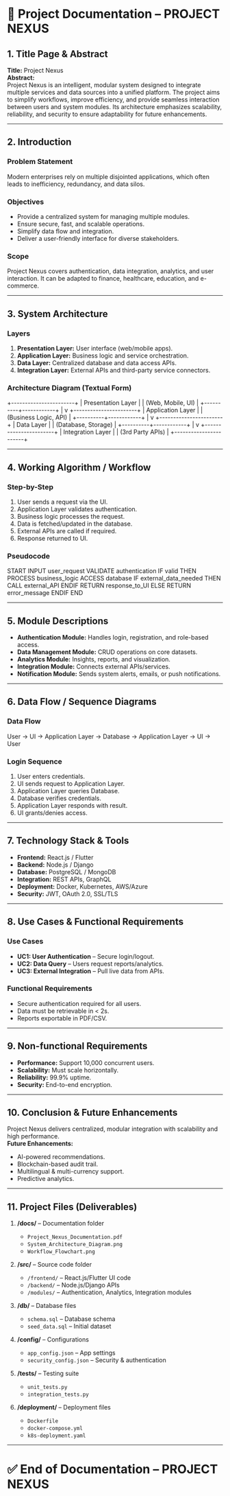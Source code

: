 # 📘 Project Documentation – PROJECT NEXUS

## 1. Title Page & Abstract
**Title:** Project Nexus  
**Abstract:**  
Project Nexus is an intelligent, modular system designed to integrate multiple services and data sources into a unified platform. The project aims to simplify workflows, improve efficiency, and provide seamless interaction between users and system modules. Its architecture emphasizes scalability, reliability, and security to ensure adaptability for future enhancements.

---

## 2. Introduction
### Problem Statement
Modern enterprises rely on multiple disjointed applications, which often leads to inefficiency, redundancy, and data silos.

### Objectives
- Provide a centralized system for managing multiple modules.
- Ensure secure, fast, and scalable operations.
- Simplify data flow and integration.
- Deliver a user-friendly interface for diverse stakeholders.

### Scope
Project Nexus covers authentication, data integration, analytics, and user interaction. It can be adapted to finance, healthcare, education, and e-commerce.

---

## 3. System Architecture
### Layers
1. **Presentation Layer:** User interface (web/mobile apps).
2. **Application Layer:** Business logic and service orchestration.
3. **Data Layer:** Centralized database and data access APIs.
4. **Integration Layer:** External APIs and third-party service connectors.

### Architecture Diagram (Textual Form)
+-----------------------+
|   Presentation Layer  |
|  (Web, Mobile, UI)   |
+----------+------------+
           |
           v
+-----------------------+
|   Application Layer   |
| (Business Logic, API) |
+----------+------------+
           |
           v
+-----------------------+
|     Data Layer        |
| (Database, Storage)   |
+----------+------------+
           |
           v
+-----------------------+
| Integration Layer     |
| (3rd Party APIs)      |
+-----------------------+

---

## 4. Working Algorithm / Workflow
### Step-by-Step
1. User sends a request via the UI.
2. Application Layer validates authentication.
3. Business logic processes the request.
4. Data is fetched/updated in the database.
5. External APIs are called if required.
6. Response returned to UI.

### Pseudocode
START
  INPUT user_request
  VALIDATE authentication
  IF valid THEN
      PROCESS business_logic
      ACCESS database
      IF external_data_needed THEN
          CALL external_API
      ENDIF
      RETURN response_to_UI
  ELSE
      RETURN error_message
  ENDIF
END

---

## 5. Module Descriptions
- **Authentication Module:** Handles login, registration, and role-based access.
- **Data Management Module:** CRUD operations on core datasets.
- **Analytics Module:** Insights, reports, and visualization.
- **Integration Module:** Connects external APIs/services.
- **Notification Module:** Sends system alerts, emails, or push notifications.

---

## 6. Data Flow / Sequence Diagrams
### Data Flow
User → UI → Application Layer → Database → Application Layer → UI → User

### Login Sequence
1. User enters credentials.
2. UI sends request to Application Layer.
3. Application Layer queries Database.
4. Database verifies credentials.
5. Application Layer responds with result.
6. UI grants/denies access.

---

## 7. Technology Stack & Tools
- **Frontend:** React.js / Flutter
- **Backend:** Node.js / Django
- **Database:** PostgreSQL / MongoDB
- **Integration:** REST APIs, GraphQL
- **Deployment:** Docker, Kubernetes, AWS/Azure
- **Security:** JWT, OAuth 2.0, SSL/TLS

---

## 8. Use Cases & Functional Requirements
### Use Cases
- **UC1: User Authentication** – Secure login/logout.
- **UC2: Data Query** – Users request reports/analytics.
- **UC3: External Integration** – Pull live data from APIs.

### Functional Requirements
- Secure authentication required for all users.
- Data must be retrievable in < 2s.
- Reports exportable in PDF/CSV.

---

## 9. Non-functional Requirements
- **Performance:** Support 10,000 concurrent users.
- **Scalability:** Must scale horizontally.
- **Reliability:** 99.9% uptime.
- **Security:** End-to-end encryption.

---

## 10. Conclusion & Future Enhancements
Project Nexus delivers centralized, modular integration with scalability and high performance.  
**Future Enhancements:**
- AI-powered recommendations.
- Blockchain-based audit trail.
- Multilingual & multi-currency support.
- Predictive analytics.

---

## 11. Project Files (Deliverables)
1. **/docs/** – Documentation folder  
   - `Project_Nexus_Documentation.pdf`  
   - `System_Architecture_Diagram.png`  
   - `Workflow_Flowchart.png`  

2. **/src/** – Source code folder  
   - `/frontend/` – React.js/Flutter UI code  
   - `/backend/` – Node.js/Django APIs  
   - `/modules/` – Authentication, Analytics, Integration modules  

3. **/db/** – Database files  
   - `schema.sql` – Database schema  
   - `seed_data.sql` – Initial dataset  

4. **/config/** – Configurations  
   - `app_config.json` – App settings  
   - `security_config.json` – Security & authentication  

5. **/tests/** – Testing suite  
   - `unit_tests.py`  
   - `integration_tests.py`  

6. **/deployment/** – Deployment files  
   - `Dockerfile`  
   - `docker-compose.yml`  
   - `k8s-deployment.yaml`  

---

# ✅ End of Documentation – PROJECT NEXUS
